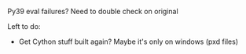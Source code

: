 Py39 eval failures? Need to double check on original

Left to do:
- Get Cython stuff built again? Maybe it's only on windows (pxd files)